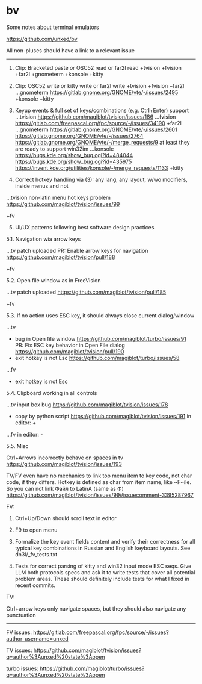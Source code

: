 
# bv
Some notes about terminal emulators

https://github.com/unxed/bv

All non-pluses should have a link to a relevant issue

---

1. Clip: Bracketed paste or OSC52 read or far2l read
+tvision
+fvision
+far2l
+gnometerm
+konsole
+kitty

2. Clip: OSC52 write or kitty write or far2l write
+tvision
+fvision
+far2l
...gnometerm
https://gitlab.gnome.org/GNOME/vte/-/issues/2495
+konsole
+kitty

3. Keyup events & full set of keys/combinations (e.g. Ctrl+Enter) support
...tvision
https://github.com/magiblot/tvision/issues/186
...fvision
https://gitlab.com/freepascal.org/fpc/source/-/issues/34190
+far2l
...gnometerm
https://gitlab.gnome.org/GNOME/vte/-/issues/2601
https://gitlab.gnome.org/GNOME/vte/-/issues/2764
https://gitlab.gnome.org/GNOME/vte/-/merge_requests/9
at least they are ready to support win32im
...konsole
https://bugs.kde.org/show_bug.cgi?id=484044
https://bugs.kde.org/show_bug.cgi?id=435975
https://invent.kde.org/utilities/konsole/-/merge_requests/1133
+kitty

4. Correct hotkey handling via (3): any lang, any layout, w/wo modifiers, inside menus and not

...tvision
non-latin menu hot keys problem
https://github.com/magiblot/tvision/issues/99

+fv

5. UI/UX patterns following best software design practices

5.1. Navigation wia arrow keys

...tv patch uploaded
PR: Enable arrow keys for navigation
https://github.com/magiblot/tvision/pull/188

+fv

5.2. Open file window as in FreeVision

...tv patch uploaded
https://github.com/magiblot/tvision/pull/185

+fv

5.3. If no action uses ESC key, it should always close current dialog/window

...tv
- bug in Open file window
https://github.com/magiblot/turbo/issues/91
PR: Fix ESC key behavior in Open File dialog
https://github.com/magiblot/tvision/pull/190
- exit hotkey is not Esc
https://github.com/magiblot/turbo/issues/58

...fv
- exit hotkey is not Esc

5.4. Clipboard working in all controls

...tv
input box bug
https://github.com/magiblot/tvision/issues/178
- copy by python script
https://github.com/magiblot/tvision/issues/191
in editor: +

...fv
in editor: -

5.5. Misc

Ctrl+Arrows incorrectly behave on spaces in tv
https://github.com/magiblot/tvision/issues/193

TV/FV even have no mechanics to link top menu item to key code, not char code, if they differs.
Hotkey is defined as char from item name, like ~F~ile. So you can not link Файл to LatinA (same as Ф)
https://github.com/magiblot/tvision/issues/99#issuecomment-3395287967


FV:

1) Ctrl+Up/Down should scroll text in editor

2) F9 to open menu

3) Formalize the key event fields content and verify their correctness
for all typical key combinations in Russian and English keyboard layouts.
See dn3l/_fv_tests.txt

4) Tests for correct parsing of kitty and win32 input mode ESC seqs.
Give LLM both protocols specs and ask it to write tests that cover all potential problem areas.
These should definitely include tests for what I fixed in recent commits.


TV:

Ctrl+arrow keys only navigate spaces, but they should also navigate any punctuation

---

FV issues:
https://gitlab.com/freepascal.org/fpc/source/-/issues?author_username=unxed

TV issues:
https://github.com/magiblot/tvision/issues?q=author%3Aunxed%20state%3Aopen

turbo issues:
https://github.com/magiblot/turbo/issues?q=author%3Aunxed%20state%3Aopen
